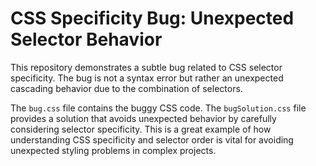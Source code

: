 # CSS Specificity Bug: Unexpected Selector Behavior

This repository demonstrates a subtle bug related to CSS selector specificity.  The bug is not a syntax error but rather an unexpected cascading behavior due to the combination of selectors. 

The `bug.css` file contains the buggy CSS code. The `bugSolution.css` file provides a solution that avoids unexpected behavior by carefully considering selector specificity.  This is a great example of how understanding CSS specificity and selector order is vital for avoiding unexpected styling problems in complex projects.